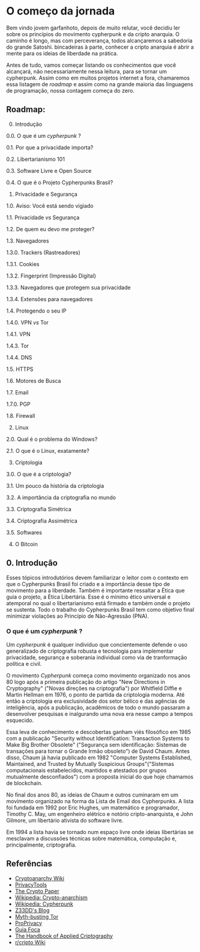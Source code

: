 # O começo da jornada

Bem vindo jovem garfanhoto, depois de muito relutar, você decidiu ler sobre os princípios do movimento cypherpunk e da cripto anarquia. O caminho é longo, mas com perceverança, todos alcançaremos a sabedoria do grande Satoshi. bincadeiras à parte, conhecer a cripto anarquia é abrir a mente para os ideias de liberdade na prática.

Antes de tudo, vamos começar listando os conhecimentos que você alcançará, não necessariamente nessa leitura, para se tornar um cypherpunk. Assim como em muitos projetos internet a fora, chamaremos essa listagem de _roadmap_ e assim como na grande maioria das linguagens de programação, nossa contagem começa do zero.

## Roadmap:

0. Introdução

0.0. O que é um _cypherpunk_ ?

0.1. Por que a privacidade importa?

0.2. Libertarianismo 101

0.3. Software Livre e Open Source

0.4. O que é o Projeto Cypherpunks Brasil?


1. Privacidade e Segurança

1.0. Aviso: Você está sendo vigiado

1.1. Privacidade _vs_ Segurança

1.2. De quem eu devo me proteger?

1.3. Navegadores

1.3.0. Trackers (Rastreadores)

1.3.1. Cookies

1.3.2. Fingerprint (Impressão Digital)

1.3.3. Navegadores que protegem sua privacidade

1.3.4. Extensões para navegadores

1.4. Protegendo o seu IP

1.4.0. VPN _vs_ Tor

1.4.1. VPN

1.4.3. Tor

1.4.4. DNS

1.5. HTTPS

1.6. Motores de Busca

1.7. Email

1.7.0. PGP

1.8. Firewall

2. Linux 

2.0. Qual é o problema do Windows?

2.1. O que é o Linux, exatamente?

3. Criptologia

3.0. O que é a criptologia?

3.1. Um pouco da história da criptologia

3.2. A importância da criptografia no mundo

3.3. Criptografia Simétrica

3.4. Criptografia Assimétrica

3.5. Softwares

4. O Bitcoin


## 0. Introdução

Esses tópicos introdutórios devem familiarizar o leitor com o contexto em que o Cypherpunks Brasil foi criado e a importância desse tipo de movimento para a liberdade. Também é importante ressaltar a Ética que guia o projeto, a Ética Libertária. Esse é o mínimo ético universal e atemporal no qual o libertarianismo está firmado e também onde o projeto se sustenta. Todo o trabalho do Cypherpunks Brasil tem como objetivo final minimizar violações ao Princípio de Não-Agressão (PNA).


### O que é um _cypherpunk_ ?

Um _cypherpunk_ é qualquer indivíduo que concientemente defende o uso generalizado de criptografia robusta e tecnologia para implementar privacidade, segurança e soberania individual como via de tranformação política e civil.

O movimento _Cypherpunk_ começa como movimento organizado nos anos 80 logo após a primeira publicação do artigo "New Directions in Cryptography" ("Novas direções na criptografia") por Whitfield Diffie e Martin Hellman em 1976, o ponto de partida da criptologia moderna. Até então a criptologia era exclusividade dos setor bélico e das agências de inteligência, após a publicação, acadêmicos de todo o mundo passaram a desenvolver pesquisas e inalgurando uma nova era nesse campo a tempos esquecido. 

Essa leva de conhecimento e descobertas ganham viés filosófico em 1985 com a publicação "Security without Identification: Transaction Systems to Make Big Brother Obsolete" ("Segurança sem identificação: Sistemas de transações para tornar o Grande Irmão obsoleto") de David Chaum. Antes disso, Chaum já havia publicado em 1982 "Computer Systems Established, Maintained, and Trusted by Mutually Suspicious Groups"("Sistemas computacionais estabelecidos, mantidos e atestados por grupos mutualmente desconfiados") com a proposta inicial do que hoje chamamos de blockchain. 

No final dos anos 80, as ideias de Chaum e outros cuminaram em um movimento organizado na forma da Lista de Email dos Cypherpunks. A lista foi fundada em 1992 por Eric Hughes, um matemático e programador, Timothy C. May, um engenheiro elétrico e notório cripto-anarquista, e John Gilmore, um libertário ativista do software livre.

Em 1994 a lista havia se tornado num espaço livre onde ideias libertárias se mesclavam a discussões técnicas sobre matemática, computação e, principalmente, criptografia. 


## Referências

- [Cryptoanarchy Wiki](https://cryptoanarchy.wiki/)
- [PrivacyTools](https://www.privacytools.io/)
- [The Crypto Paper](https://github.com/cryptoseb/CryptoPaper)
- [Wikipedia: Crypto-anarchism](https://en.wikipedia.org/wiki/Crypto-anarchism)
- [Wikipedia: Cypherpunk](https://en.wikipedia.org/wiki/Cypherpunk)
- [Z33DD's Blog](https://z33dd.github.io/Ferramentas-para-tornar-sua-vida-privada/)
- [Myth-busting Tor](https://write.privacytools.io/my-thoughts-on-security/slicing-onions-part-1-myth-busting-tor)
- [ProPrivacy](https://proprivacy.com/)
- [Guia Foca](https://guiafoca.org/)
- [The Handbook of Applied Criptography](http://cacr.uwaterloo.ca/hac/)
- [r/cripto Wiki](https://www.reddit.com/r/crypto/wiki/index)

